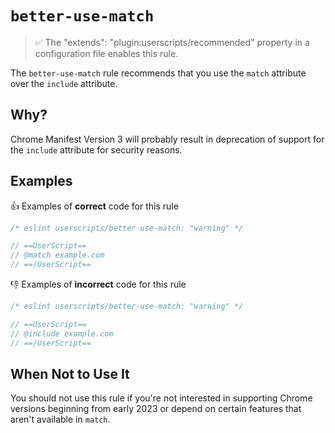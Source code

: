 # `better-use-match`

> ✅ The "extends": "plugin:userscripts/recommended" property in a configuration
> file enables this rule.

The `better-use-match` rule recommends that you use the `match` attribute over
the `include` attribute.

## Why?

Chrome Manifest Version 3 will probably result in deprecation of support for the
`include` attribute for security reasons.

## Examples

👍 Examples of **correct** code for this rule

```js
/* eslint userscripts/better-use-match: "warning" */

// ==UserScript==
// @match example.com
// ==/UserScript==
```

👎︎ Examples of **incorrect** code for this rule

```js
/* eslint userscripts/better-use-match: "warning" */

// ==UserScript==
// @include example.com
// ==/UserScript==
```

## When Not to Use It

You should not use this rule if you're not interested in supporting Chrome versions
beginning from early 2023 or depend on certain features that aren't available in
`match`.
